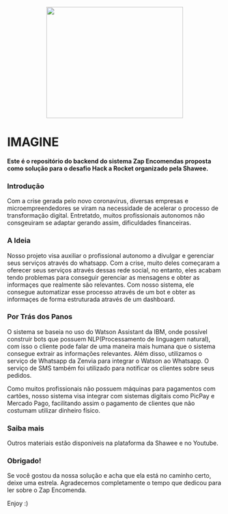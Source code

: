 <p align="center">
  <img src="https://i.imgur.com/wmBKb0I.png" height="260" width="320" />
</p>
 
 # IMAGINE
 
 **Este é o repositório do backend do sistema Zap Encomendas proposta como solução para o desafio Hack a Rocket organizado pela Shawee.**
 
 ### Introdução
Com a crise gerada pelo novo coronavirus, diversas empresas e microempreendedores se viram na necessidade de acelerar o processo de transformação digital. Entretatdo, muitos profissionais autonomos não consgeuiram se adaptar gerando assim, dificuldades financeiras.
 
 ### A Ideia
Nosso projeto visa auxiliar o profissional autonomo a divulgar e gerenciar seus serviços através do whatsapp. Com a crise, muito deles começaram a oferecer seus serviços através dessas rede social, no entanto, eles acabam tendo problemas para conseguir gerenciar as mensagens e obter as informaçes que realmente são relevantes. Com nosso sistema, ele consegue automatizar esse processo através de um bot e obter as informaçes de forma estruturada através de um dashboard.

### Por Trás dos Panos
O sistema se baseia no uso do Watson Assistant da IBM, onde  possível construir bots que possuem NLP(Processamento de linguagem natural), com isso o cliente pode falar de uma maneira mais humana que o sistema consegue extrair as informações relevantes. Além disso, utilizamos o serviço de Whatsapp da Zenvia para integrar o Watson ao Whatsapp. O serviço de SMS também foi utilizado para notificar os clientes sobre seus pedidos.

Como muitos profissionais não possuem máquinas para pagamentos com cartões, nosso sistema visa integrar com sistemas digitais como PicPay e Mercado Pago, facilitando assim o pagamento de clientes que não costumam utilizar dinheiro físico.



### Saiba mais
Outros materiais estão disponíveis na plataforma da Shawee e no Youtube.

### Obrigado!
Se você gostou da nossa solução e acha que ela está no caminho certo, deixe uma estrela. Agradecemos completamente o tempo que dedicou para ler sobre o Zap Encomenda.

Enjoy :)
